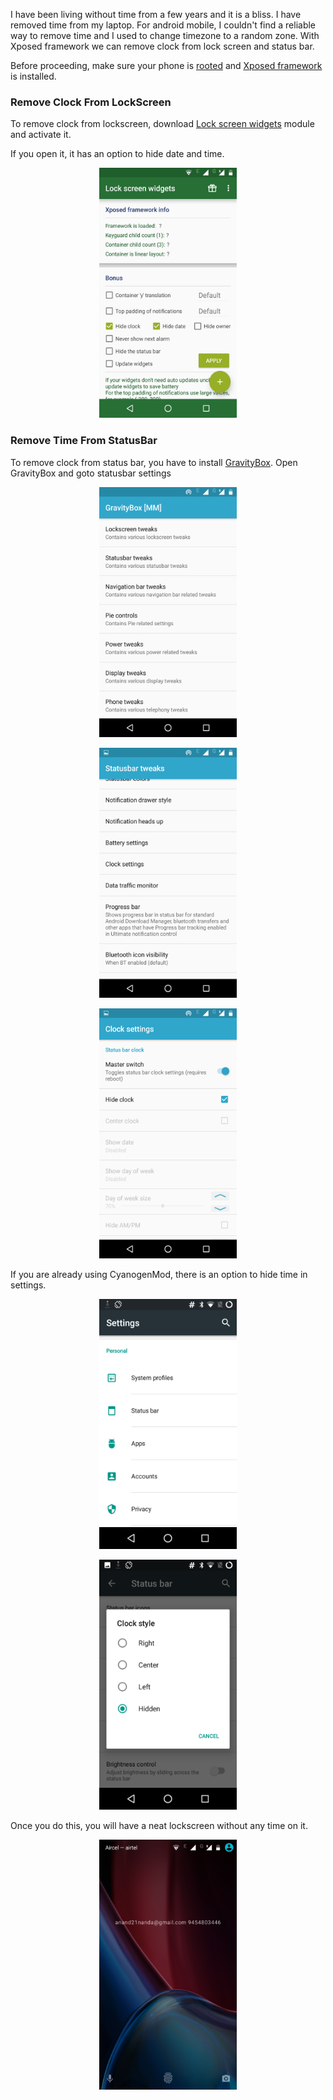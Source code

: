 <!--
.. title: Remove Clock From LockScreen/StatusBar On Android
.. slug: remove-clock-lock-screen-status-bar-android
.. date: 2016-09-15 13:24:38 UTC
.. tags:
.. category: tech, android
.. link:
.. description: How to remove/hide date and time from lock screen and status bar on android phones
.. type: text
-->

I have been living without time from a few years and it is a bliss. I have removed time from my laptop. For android mobile, I couldn't find a reliable way to remove time and I used to change timezone to a random zone. With Xposed framework we can remove clock from lock screen and status bar.

Before proceeding, make sure your phone is [rooted][] and [Xposed framework][xposed] is installed.

### Remove Clock From LockScreen

To remove clock from lockscreen, download [Lock screen widgets][lsw] module and activate it.

If you open it, it has an option to hide date and time.

<p align="center">
<img src="/remove_clock_android/remove_clock_anrdoid_0.png" height="400px" width="220" />
</p>


### Remove Time From StatusBar
To remove clock from status bar, you have to install [GravityBox][]. Open GravityBox and goto statusbar settings

<p align="center">
<img src="/remove_clock_android/remove_clock_anrdoid_3.png" height="400px" width="220" />
</p>

<p align="center">
<img src="/remove_clock_android/remove_clock_anrdoid_4.png" height="400px" width="220" />
</p>

<p align="center">
<img src="/remove_clock_android/remove_clock_anrdoid_5.png" height="400px" width="220" />
</p>



If you are already using CyanogenMod, there is an option to hide time in settings.

<p align="center">
<img src="/remove_clock_android/remove_clock_anrdoid_1.png" height="400px" width="220" />
</p>

<p align="center">
<img src="/remove_clock_android/remove_clock_anrdoid_2.png" height="400px" width="220" />
</p>

Once you do this, you will have a neat lockscreen without any time on it.

<p align="center">
<img src="/remove_clock_android/remove_clock_anrdoid_6.png" height="400px" width="220" />
</p>

[GravityBox]: http://repo.xposed.info/module/com.ceco.marshmallow.gravitybox
[xposed]: http://repo.xposed.info/module/de.robv.android.xposed.installer
[rooted]: http://www.xda-developers.com/root/
[lsw]: http://repo.xposed.info/module/com.ssrdroide.lockscreenwidgets
